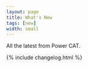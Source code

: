 ```yaml
---
layout: page
title: What's New
tags: [new]
width: small
---
```


All the latest from Power CAT.

{% include changelog.html %}
